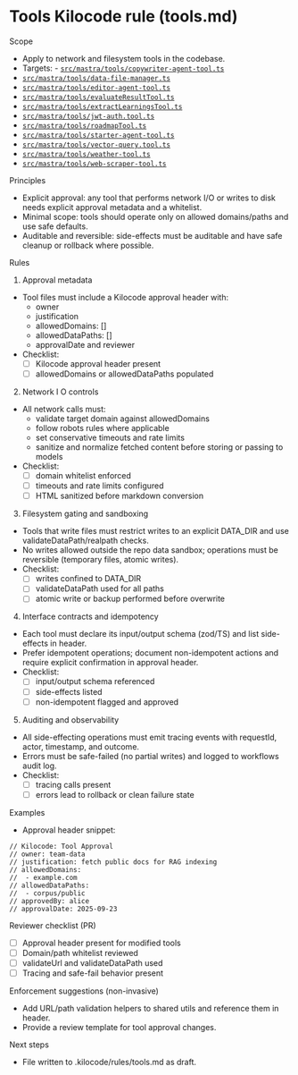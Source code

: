 # Tools Kilocode rule (tools.md)

Scope

- Apply to network and filesystem tools in the codebase.
- Targets: - [`src/mastra/tools/copywriter-agent-tool.ts`](src/mastra/tools/copywriter-agent-tool.ts:1)
- [`src/mastra/tools/data-file-manager.ts`](src/mastra/tools/data-file-manager.ts:1)
- [`src/mastra/tools/editor-agent-tool.ts`](src/mastra/tools/editor-agent-tool.ts:1)
- [`src/mastra/tools/evaluateResultTool.ts`](src/mastra/tools/evaluateResultTool.ts:1)
- [`src/mastra/tools/extractLearningsTool.ts`](src/mastra/tools/extractLearningsTool.ts:1)
- [`src/mastra/tools/jwt-auth.tool.ts`](src/mastra/tools/jwt-auth.tool.ts:1)
- [`src/mastra/tools/roadmapTool.ts`](src/mastra/tools/roadmapTool.ts:1)
- [`src/mastra/tools/starter-agent-tool.ts`](src/mastra/tools/starter-agent-tool.ts:1)
- [`src/mastra/tools/vector-query.tool.ts`](src/mastra/tools/vector-query.tool.ts:1)
- [`src/mastra/tools/weather-tool.ts`](src/mastra/tools/weather-tool.ts:1)
- [`src/mastra/tools/web-scraper-tool.ts`](src/mastra/tools/web-scraper-tool.ts:1)

Principles

- Explicit approval: any tool that performs network I/O or writes to disk needs explicit approval metadata and a whitelist.
- Minimal scope: tools should operate only on allowed domains/paths and use safe defaults.
- Auditable and reversible: side-effects must be auditable and have safe cleanup or rollback where possible.

Rules

1. Approval metadata

- Tool files must include a Kilocode approval header with:
    - owner
    - justification
    - allowedDomains: []
    - allowedDataPaths: []
    - approvalDate and reviewer
- Checklist:
    - [ ] Kilocode approval header present
    - [ ] allowedDomains or allowedDataPaths populated

2. Network I O controls

- All network calls must:
    - validate target domain against allowedDomains
    - follow robots rules where applicable
    - set conservative timeouts and rate limits
    - sanitize and normalize fetched content before storing or passing to models
- Checklist:
    - [ ] domain whitelist enforced
    - [ ] timeouts and rate limits configured
    - [ ] HTML sanitized before markdown conversion

3. Filesystem gating and sandboxing

- Tools that write files must restrict writes to an explicit DATA_DIR and use validateDataPath/realpath checks.
- No writes allowed outside the repo data sandbox; operations must be reversible (temporary files, atomic writes).
- Checklist:
    - [ ] writes confined to DATA_DIR
    - [ ] validateDataPath used for all paths
    - [ ] atomic write or backup performed before overwrite

4. Interface contracts and idempotency

- Each tool must declare its input/output schema (zod/TS) and list side-effects in header.
- Prefer idempotent operations; document non-idempotent actions and require explicit confirmation in approval header.
- Checklist:
    - [ ] input/output schema referenced
    - [ ] side-effects listed
    - [ ] non-idempotent flagged and approved

5. Auditing and observability

- All side-effecting operations must emit tracing events with requestId, actor, timestamp, and outcome.
- Errors must be safe-failed (no partial writes) and logged to workflows audit log.
- Checklist:
    - [ ] tracing calls present
    - [ ] errors lead to rollback or clean failure state

Examples

- Approval header snippet:

```
// Kilocode: Tool Approval
// owner: team-data
// justification: fetch public docs for RAG indexing
// allowedDomains:
//  - example.com
// allowedDataPaths:
//  - corpus/public
// approvedBy: alice
// approvalDate: 2025-09-23
```

Reviewer checklist (PR)

- [ ] Approval header present for modified tools
- [ ] Domain/path whitelist reviewed
- [ ] validateUrl and validateDataPath used
- [ ] Tracing and safe-fail behavior present

Enforcement suggestions (non-invasive)

- Add URL/path validation helpers to shared utils and reference them in header.
- Provide a review template for tool approval changes.

Next steps

- File written to .kilocode/rules/tools.md as draft.
